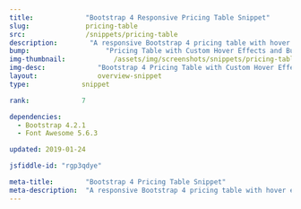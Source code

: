 ```yaml
---
title:             "Bootstrap 4 Responsive Pricing Table Snippet"
slug:              pricing-table
src:               /snippets/pricing-table
description:	    "A responsive Bootstrap 4 pricing table with hover effects, custom buttons, and Font Awesome icons."
bump:			        "Pricing Table with Custom Hover Effects and Buttons"
img-thumbnail:	    	  /assets/img/screenshots/snippets/pricing-table.jpg
img-desc:		      "Bootstrap 4 Pricing Table with Custom Hover Effects and Buttons"
layout:		    	  overview-snippet
type:             snippet

rank:             7

dependencies:     
  - Bootstrap 4.2.1
  - Font Awesome 5.6.3

updated: 2019-01-24

jsfiddle-id: "rgp3qdye"

meta-title:        "Bootstrap 4 Pricing Table Snippet"
meta-description:  "A responsive Bootstrap 4 pricing table with hover effects, custom buttons, and Font Awesome icons."
---
```


